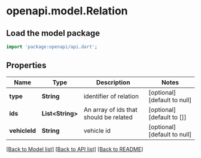 # openapi.model.Relation

## Load the model package
```dart
import 'package:openapi/api.dart';
```

## Properties
Name | Type | Description | Notes
------------ | ------------- | ------------- | -------------
**type** | **String** | identifier of relation | [optional] [default to null]
**ids** | **List&lt;String&gt;** | An array of ids that should be related | [optional] [default to []]
**vehicleId** | **String** | vehicle id | [optional] [default to null]

[[Back to Model list]](../README.md#documentation-for-models) [[Back to API list]](../README.md#documentation-for-api-endpoints) [[Back to README]](../README.md)


